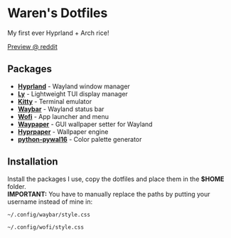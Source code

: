 # Waren's Dotfiles
My first ever Hyprland + Arch rice!

[Preview @ reddit](https://www.reddit.com/r/unixporn/comments/1kkf2o6/hyprland_first_rice_after_2_months_into_arch/)

## Packages
- **[Hyprland](https://hyprland.org)** - Wayland window manager
- **[Ly](https://github.com/fairyglade/ly)** - Lightweight TUI display manager
- **[Kitty](https://sw.kovidgoyal.net/kitty/)** - Terminal emulator
- **[Waybar](https://github.com/Alexays/Waybar)** - Wayland status bar
- **[Wofi](https://github.com/SimplyCEO/wofi)** - App launcher and menu
- **[Waypaper](https://github.com/anufrievroman/waypaper)** - GUI wallpaper setter for Wayland
- **[Hyprpaper](https://wiki.hyprland.org/Hypr-Ecosystem/hyprpaper/)** - Wallpaper engine
- **[python-pywal16](https://github.com/eylles/pywal16)** - Color palette generator

## Installation
Install the packages I use, copy the dotfiles and place them in the **$HOME** folder. <br>
**IMPORTANT:** You have to manually replace the paths by putting your username instead of mine in:

```
~/.config/waybar/style.css
```
```
~/.config/wofi/style.css
```
